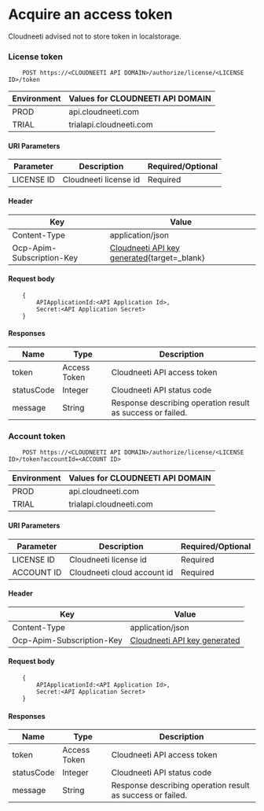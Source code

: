# Acquire an access token

Cloudneeti advised not to store token in localstorage.

### License token

        POST https://<CLOUDNEETI API DOMAIN>/authorize/license/<LICENSE ID>/token

| Environment	| Values for CLOUDNEETI API DOMAIN     |
|---------------|--------------------------------------|
| PROD 	        |   api.cloudneeti.com                 |
| TRIAL 	| trialapi.cloudneeti.com              |

#### URI Parameters

| Parameter           |           Description                                |           Required/Optional  |
|-----------|----------------------------------------------------------------|----------------------------|
| LICENSE ID   |          Cloudneeti license id​              | Required|

#### Header

| Key	        | Value                                |
|---------------|--------------------------------------|
| Content-Type 	                |   application/json                 |
| Ocp-Apim-Subscription-Key 	| [Cloudneeti API key generated](../../administratorGuide/configureCloudneetiAPIAccess/#retrieve-cloudneeti-api-key){target=_blank}             |


#### Request body
        {
            APIApplicationId:<API Application Id>, 
            Secret:<API Application Secret>
        }

#### Responses

| Name           |           Type       |          Description  |
|----------------|----------------------|-----------------------|
| token	     |     Access Token     | Cloudneeti API access token      |
| statusCode |      Integer     | Cloudneeti API status code      |
| message    |      String     | Response describing operation result as success or failed.     |


### Account token

        POST https://<CLOUDNEETI API DOMAIN>/authorize/license/<LICENSE ID>/token?accountId=<ACCOUNT ID>

| Environment	| Values for CLOUDNEETI API DOMAIN     |
|---------------|--------------------------------------|
| PROD 	        |   api.cloudneeti.com                 |
| TRIAL 	| trialapi.cloudneeti.com              |


#### URI Parameters

| Parameter           |           Description                                |           Required/Optional  |
|-----------|----------------------------------------------------------------|----------------------------|
| LICENSE ID   |          Cloudneeti license id                    | Required|
| ACCOUNT ID   |          Cloudneeti cloud account id              | Required|

#### Header

| Key	        | Value                                |
|---------------|--------------------------------------|
| Content-Type 	                |   application/json                 |
| Ocp-Apim-Subscription-Key 	| [Cloudneeti API key generated](../../administratorGuide/configureCloudneetiAPIAccess/#retrieve-cloudneeti-api-key)             |


#### Request body
        {
            APIApplicationId:<API Application Id>,
            Secret:<API Application Secret>
        }


#### Responses

| Name           |           Type       |          Description  |
|----------------|----------------------|-----------------------|
| token	     |     Access Token         | Cloudneeti API access token      |
| statusCode |      Integer             | Cloudneeti API status code      |
| message    |      String              | Response describing operation result as success or failed.     |

